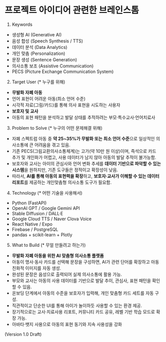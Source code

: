 # 프로젝트 아이디어 관련한 브레인스톰


1. Keywords
 - 생성형 AI (Generative AI)
 - 음성 합성 (Speech Synthesis / TTS)
 - 데이터 분석 (Data Analytics)
 - 개인 맞춤 (Personalization)
 - 문장 생성 (Sentence Generation)
 - 의사소통 보조 (Assistive Communication)
 - PECS (Picture Exchange Communication System)


2. Target User (* 누구를 위해)
 - **무발화 자폐 아동**
  - 언어 표현이 어려운 아동(최소 언어 수준)
  - 시각적 자료(그림/카드)를 통해 의사 표현을 시도하는 사용자
 - **보호자 및 교사**
  - 아동의 표현 패턴을 분석하고 발달 상태를 추적하려는 부모·특수교사·언어치료사


3. Problem to Solve (* 누구의 어떤 문제해결 위해)
- 자폐 스펙트럼 아동 중 **약 25~35%가 무발화 또는 최소 언어 수준**으로 일상적인 의사소통에 큰 어려움을 겪고 있음.  
- 기존 PECS(그림교환의사소통체계)는 고가(약 10만 원 이상)이며, 즉석으로 카드 추가 및 개인화가 어렵고, 사용 데이터가 남지 않아 아동의 발달 추적이 불가능함.  
- 보호자와 교사는 아이의 관심사와 언어 변화 추세를 **데이터 기반으로 파악할 수 있는 시스템**을 원하지만, 기존 도구들은 정적이고 확장성이 낮음.  
- 따라서, **AI를 통해 아동의 표현력을 확장**하고, **보호자·교사가 이해할 수 있는 데이터 리포트**를 제공하는 개인맞춤형 의사소통 도구가 필요함.
  
     
4. Technology (* 어떤 기술을 사용해서)
- Python (FastAPI)
- OpenAI GPT / Google Gemini API
- Stable Diffusion / DALL·E
- Google Cloud TTS / Naver Clova Voice 
- React Native / Expo
- Firebase / PostgreSQL
- pandas + scikit-learn + Plotly

  
5. What to Build (* 무얼 만들려고 하는가)
 - **무발화 자폐 아동을 위한 AI 맞춤형 의사소통 플랫폼**  
  - 아동이 명사·동사 카드를 선택해 문장을 구성하면, AI가 관련 단어를 확장하고 아동 친화적 이미지를 자동 생성.  
  - 완성된 문장은 음성으로 출력되어 실제 의사소통에 활용 가능.  
  - 부모와 교사는 아동의 사용 데이터를 기반으로 발달 추이, 관심사, 표현 패턴을 확인할 수 있음.  
  - 온보딩 단계에서 아동의 수준을 보호자가 입력해, 개인 맞춤형 카드 세트를 자동 구성.  
  - 직관적이고 단순한 UI를 통해 아이가 놀이하듯 사용할 수 있는 환경 제공.  
  - 장기적으로는 교사·치료사용 리포트, 커뮤니티 카드 공유, 레벨 기반 학습 모드로 확장 가능.
  - 아바타·뱃지 사용으로 아동의 표현 동기와 지속 사용성을 강화

(Version 1.0 Draft)
